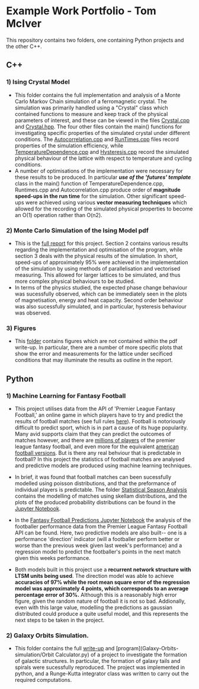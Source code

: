 # Example Work Portfolio - Tom McIver

This repository contains two folders, one containing Python projects and the other C++. 


## C++
### 1) Ising Crystal Model

- This folder contains the full implementation and analysis of a Monte Carlo Markov Chain simulation of a ferromagnetic crystal. The simulation was primarily handled using a "Crystal" class which contained 
functions to measure and keep track of the physical parameters of interest, and these can be viewed in the files [Crystal.cpp](/c++/Ising-Crystal-Model/Crystal.cpp) and [Crystal.hpp](/c++/Ising-Crystal-Model/Crystal.hpp).
The four other files contain the main() functions for investigating specific properties of the simulated crystal under different conditions. The 
[Autocorrelation.cpp](/c++/Ising-Crystal-Model/Autocorrelation.cpp) and [RunTimes.cpp](/c++/Ising-Crystal-Model/RunTimes.cpp) files record properties of the simulation efficiency, while [TemperatureDependence.cpp](/c++/Ising-Crystal-Model/RunTimes.cpp) and 
[Hysteresis.cpp](/c++/Ising-Crystal-Model/Hysteresis.cpp) record the simulated physical behaviour of the lattice with respect to temperature and cycling conditions.
- A number of optimisations of the implementation were necessary for these results to be produced. In particular _**use of the 'futures' template**_
class in the main() function of TemperatureDependence.cpp, Runtimes.cpp and Autocorrelation.cpp produce order of **magnitude speed-ups in 
the run time** for the simulation. Other significant speed-ups were achieved using various **vector measuring techniques** which allowed for the 
recording of the simulated physical properties to become an O(1) operation rather than O(n2).

### 2) Monte Carlo Simulation of the Ising Model pdf
- This is the [full report](/c++/Monte-Carlo-Simulation-of-the-Ising-Model.pdf) for this project. Section 2 contains various results regarding the implementation and optimisation of the program, while 
section 3 deals with the physical results of the simulation. In short, speed-ups of approximately 95% were achieved in the 
implementation of the simulation by using methods of parallelisation and vectorised measuring. This allowed for larger
lattices to be simulated, and thus more complex physical behaviours to be studied.
- In terms of the physics studied, the expected phase change behaviour was sucessfully observed, which can be immediately
seen in the plots of magnetisation, energy and heat capacity. Second order behaviour was also sucessfully simulated, and in 
particular, hysteresis behaviour was observed.

### 3) Figures
- This [folder](/c++/Figures) contains figures which are not contained within the pdf write-up. In particular, there are a number of more specific plots that show
the error and measurements for the lattice under secificed conditions that may illuminate the results as outline in the report.


## Python

### 1) Machine Learning for Fantasy Football
- This project utilises data from the API of 'Premier League Fantasy Football,' an online game in which players have to try and 
predict the results of football matches (see full rules [here](https://fantasy.premierleague.com/help/rules)). Football is notoriously
difficult to predict sport, which is in part a cause of its huge popularity. Many avid supports claim that they can predict the outcomes
of matches however, and there are [millions of players](https://www.wired.co.uk/article/fantasy-premier-league) of the premier league fantasy football, and even more for the equivalent 
[american football versions](https://www.washingtonpost.com/news/made-by-history/wp/2017/09/10/the-dark-side-of-fantasy-football/). But is there any 
real behviour that is predictable in football? In this project the statistics of football matches are analysed and predictive models 
are produced using machine learning techniques.
   
- In brief, it was found that football matches can been sucessfully modelled using poisson distributions, and that the preformance 
of individual players is predictable. The folder [Statistical Season Analysis](/Python/Machine-Learning-for-Fantasy-Football/Statistical-Season-Analysis) contains the modelling of matches using skellam 
distributions, and the plots of the produced probability distributions can be found in the [Jupyter Notebook](/Python/Machine-Learning-for-Fantasy-Football/Statistical-Season-Analysis/Predicting-Second-Season.ipynb). 

- In the [Fantasy Football
Predictions Jupyter Notebook](/Python/Machine-Learning-for-Fantasy-Football/Fantasy-Football-Predictions.ipynb) the analysis of the footballer performance data from the Premier League Fantasy Football API can be
found. Here, two predictive models are also built-- one is a performance 'direction' indicator (will a  footballer perform better or worse than
the previous week given last week's performance) and a regression model to predict the footballer's points in the next match given 
this weeks performance.
- Both models built in this project use a **recurrent network structure with LTSM units being used**. The direction model was able to achieve
**accuracies of 97% while the root mean square error of the regression model was approximately 4 points, which corresponds to an 
average percentage error of 30%.** Although this is a reasonably high error figure, given the random nature of football it is not so bad. 
Addionally, even with this large value, modelling the predictions as gaussian distributed could produce a quite useful model, and this 
represents the next steps to be taken in the project.


### 2) Galaxy Orbits Simulation.
- This folder contains the full [write-up](Galaxy-Orbits-simulation/Computing_project-final.pdf) and [program](Galaxy-Orbits-simulation/Orbit Calculator.py) of a project to investigate the formation of galactic structures. In particular, the formation
of galaxy tails and spirals were sucessfully reproduced. The project was implemented in python, and a Runge-Kutta integrator class was 
written to carry out the required computations.

       
